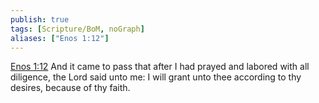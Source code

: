 ```yaml
---
publish: true
tags: [Scripture/BoM, noGraph]
aliases: ["Enos 1:12"]
---
```

[Enos 1:12](https://churchofjesuschrist.org/study/scriptures/bofm/enos/1?lang=eng&id=p12#p12) And it came to pass that after I had prayed and labored with all diligence, the Lord said unto me: I will grant unto thee according to thy desires, because of thy faith.
